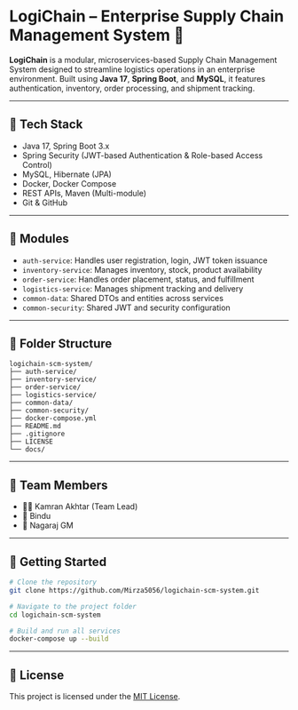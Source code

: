 
# LogiChain – Enterprise Supply Chain Management System 🚚

**LogiChain** is a modular, microservices-based Supply Chain Management System designed to streamline logistics operations in an enterprise environment. Built using **Java 17**, **Spring Boot**, and **MySQL**, it features authentication, inventory, order processing, and shipment tracking.

---

## 🔧 Tech Stack

- Java 17, Spring Boot 3.x
- Spring Security (JWT-based Authentication & Role-based Access Control)
- MySQL, Hibernate (JPA)
- Docker, Docker Compose
- REST APIs, Maven (Multi-module)
- Git & GitHub

---

## 🧱 Modules

- `auth-service`: Handles user registration, login, JWT token issuance
- `inventory-service`: Manages inventory, stock, product availability
- `order-service`: Handles order placement, status, and fulfillment
- `logistics-service`: Manages shipment tracking and delivery
- `common-data`: Shared DTOs and entities across services
- `common-security`: Shared JWT and security configuration

---

## 📁 Folder Structure

```
logichain-scm-system/
├── auth-service/
├── inventory-service/
├── order-service/
├── logistics-service/
├── common-data/
├── common-security/
├── docker-compose.yml
├── README.md
├── .gitignore
├── LICENSE
└── docs/
```

---

## 👥 Team Members

- 👨‍💼 Kamran Akhtar (Team Lead)
- 👤 Bindu
- 👤 Nagaraj GM 

---

## 🏁 Getting Started

```bash
# Clone the repository
git clone https://github.com/Mirza5056/logichain-scm-system.git

# Navigate to the project folder
cd logichain-scm-system

# Build and run all services
docker-compose up --build
```

---

## 📄 License

This project is licensed under the [MIT License](LICENSE).
